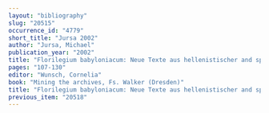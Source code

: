 ```yaml
---
layout: "bibliography"
slug: "20515"
occurrence_id: "4779"
short_title: "Jursa 2002"
author: "Jursa, Michael"
publication_year: "2002"
title: "Florilegium babyloniacum: Neue Texte aus hellenistischer and spätachämenidischer Zeit"
pages: "107-130"
editor: "Wunsch, Cornelia"
book: "Mining the archives, Fs. Walker (Dresden)"
title: "Florilegium babyloniacum: Neue Texte aus hellenistischer and spätachämenidischer Zeit"
previous_item: "20518"
---
```

